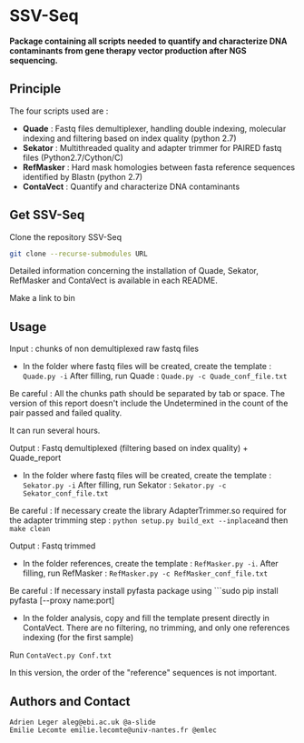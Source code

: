 # SSV-Seq

**Package containing all scripts needed to quantify and characterize DNA contaminants from gene therapy vector production after NGS sequencing.** 

## Principle

The four scripts used are : 

* **Quade** : Fastq files demultiplexer, handling double indexing, molecular indexing and filtering based on index quality (python 2.7)
* **Sekator** : Multithreaded quality and adapter trimmer for PAIRED fastq files (Python2.7/Cython/C)
* **RefMasker** : Hard mask homologies between fasta reference sequences identified by Blastn (python 2.7)
* **ContaVect** : Quantify and characterize DNA contaminants


## Get SSV-Seq 

Clone the repository SSV-Seq
```bash
git clone --recurse-submodules URL
```
Detailed information concerning the installation of Quade, Sekator, RefMasker and ContaVect is available in each README.

Make a link to bin 

## Usage 

Input : chunks of non demultiplexed raw fastq files 

* In the folder where fastq files will be created, create the template : ```Quade.py -i```
After filling, run Quade :  ```Quade.py -c Quade_conf_file.txt```

Be careful : All the chunks path should be separated by tab or space. 
The version of this report doesn't include the Undetermined in the count of the pair passed and failed quality.

It can run several hours.

Output : Fastq demultiplexed (filtering based on index quality) +  Quade_report 

* In the folder where fastq files will be created, create the template : ```Sekator.py -i```
After filling, run Sekator : ```Sekator.py -c Sekator_conf_file.txt```

Be careful : If necessary create the library AdapterTrimmer.so required for the adapter trimming step :
```python setup.py build_ext --inplace```and then ```make clean```

Output : Fastq trimmed

* In the folder references, create the template : ```RefMasker.py -i```.
After filling, run RefMasker : ```RefMasker.py -c RefMasker_conf_file.txt```

Be careful : If necessary install pyfasta package using ```sudo pip install pyfasta [--proxy name:port]

* In the folder analysis, copy and fill the template present directly in ContaVect.
There are no filtering, no trimming, and only one references indexing (for the first sample)

Run ```ContaVect.py Conf.txt```

In this version, the order of the "reference" sequences is not important. 

## Authors and Contact

    Adrien Leger aleg@ebi.ac.uk @a-slide
    Emilie Lecomte emilie.lecomte@univ-nantes.fr @emlec


